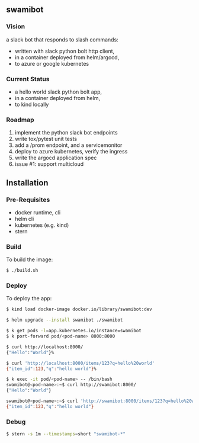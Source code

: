 ## swamibot

### Vision
a slack bot that responds to slash commands:
* written with slack python bolt http client,
* in a container deployed from helm/argocd,
* to azure or google kubernetes

### Current Status
* a hello world slack python bolt app,
* in a container deployed from helm,
* to kind locally

### Roadmap
1. implement the python slack bot endpoints
1. write tox/pytest unit tests
1. add a /prom endpoint, and a servicemonitor
1. deploy to azure kubernetes, verify the ingress
1. write the argocd application spec
1. issue #1: support multicloud 

## Installation

### Pre-Requisites

* docker runtime, cli
* helm cli
* kubernetes (e.g. kind)
* stern

### Build

To build the image:
```bash
$ ./build.sh
```

### Deploy

To deploy the app:
```bash
$ kind load docker-image docker.io/library/swamibot:dev

$ helm upgrade --install swamibot ./swamibot

$ k get pods -l=app.kubernetes.io/instance=swamibot
$ k port-forward pod/<pod-name> 8000:8000

$ curl http://localhost:8000/
{"Hello":"World"}%

$ curl 'http://localhost:8000/items/123?q=hello%20world'
{"item_id":123,"q":"hello world"}%

$ k exec -it pod/<pod-name> -- /bin/bash
swamibot@<pod-name>:~$ curl http://swamibot:8000/
{"Hello":"World"}

swamibot@<pod-name>:~$ curl 'http://swamibot:8000/items/123?q=hello%20world'
{"item_id":123,"q":"hello world"}
```

### Debug

```bash
$ stern -s 1m --timestamps=short "swamibot-*"
```